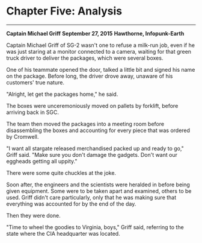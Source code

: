 # Chapter Five: Analysis

***
**Captain Michael Griff**
**September 27, 2015**
**Hawthorne, Infopunk-Earth**

Captain Michael Griff of SG-2 wasn't one to refuse a milk-run job, even if he was just staring at a monitor connected to a camera, waiting for that green truck driver to deliver the packages, which were several boxes.

One of his teammate opened the door, talked a little bit and signed his name on the package. Before long, the driver drove away, unaware of his customers' true nature.

"Alright, let get the packages home," he said.

The boxes were unceremoniously moved on pallets by forklift, before arriving back in SGC.

The team then moved the packages into a meeting room before disassembling the boxes and accounting for every piece that was ordered by Cromwell.

"I want all stargate released merchandised packed up and ready to go," Griff said. "Make sure you don't damage the gadgets. Don't want our eggheads getting all uppity."

There were some quite chuckles at the joke.

Soon after, the engineers and the scientists were heralded in before being given equipment. Some were to be taken apart and examined, others to be used. Griff didn't care particularly, only that he was making sure that everything was accounted for by the end of the day.

Then they were done.

"Time to wheel the goodies to Virginia, boys," Griff said, referring to the state where the CIA headquarter was located.
